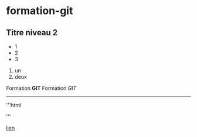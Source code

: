 # formation-git
## Titre niveau 2

+ 1
+ 2
+ 3

1. un
2. deux

Formation **GIT**
Formation *GIT*

---

'''html
<html></html>
'''

[lien](http://google.fr)
